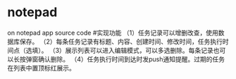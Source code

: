 # notepad
on notepad app source code
#实现功能
（1）任务记录可以增删改查，使用数据库保存。
（2）每条任务记录有标题、内容、创建时间、修改时间，任务执行时间点（选填）。
（3）展示列表可以进入编辑模式，可以多选删除。每条记录也可以长按弹窗确认删除。
（4）任务执行时间到达时发push通知提醒。过期的任务在列表中置顶标红展示。